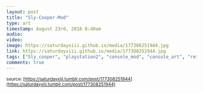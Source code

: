 ```yaml
---
layout: post
title: "Sly-Cooper-Mod"
type: art
timestamp: August 23rd, 2018 8:40am
audio: 
video: 
image: https://saturdayxiii.github.io/media/177308251944.jpg
link: https://saturdayxiii.github.io/media/177308251944.jpg
tags: ["Sly_cooper", "playstation2", "console_mod", "console_art", "retro_games", "art", "showcase"]
comments: true
---
```


<small>source: [https://saturdayxiii.tumblr.com/post/177308251944](https://saturdayxiii.tumblr.com/post/177308251944)</small>
